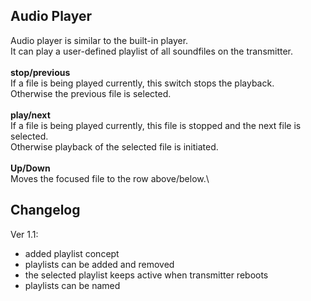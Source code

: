 ## Audio Player
Audio player is similar to the built-in player.\
It can play a user-defined playlist of all soundfiles on the transmitter.\
\
**stop/previous**\
If a file is being played currently, this switch stops the playback.\
Otherwise the previous file is selected.\
\
**play/next**\
If a file is being played currently, this file is stopped and the next file is selected.\
Otherwise playback of the selected file is initiated.\
\
**Up/Down**\
Moves the focused file to the row above/below.\


## Changelog
Ver 1.1:
- added playlist concept
- playlists can be added and removed
- the selected playlist keeps active when transmitter reboots
- playlists can be named

